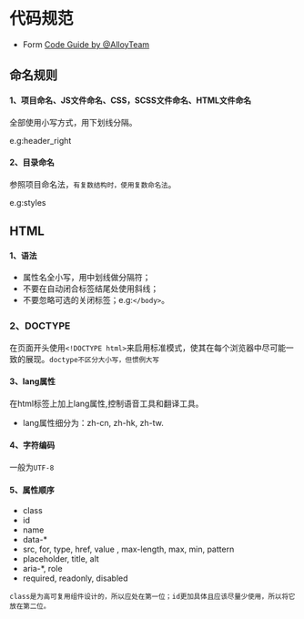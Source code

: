 # 代码规范
- Form <a href="http://alloyteam.github.io/CodeGuide/">Code Guide by @AlloyTeam</a>
## 命名规则
#### 1、项目命名、JS文件命名、CSS，SCSS文件命名、HTML文件命名
全部使用小写方式，用下划线分隔。</br>

e.g:header_right
#### 2、目录命名
参照项目命名法，`有复数结构时，使用复数命名法`。</br>

e.g:styles

## HTML
#### 1、语法
- 属性名全小写，用中划线做分隔符；
- 不要在自动闭合标签结尾处使用斜线；
- 不要忽略可选的关闭标签；e.g:`</body>`。
### 2、DOCTYPE
在页面开头使用`<!DOCTYPE html>`来启用标准模式，使其在每个浏览器中尽可能一致的展现。`doctype不区分大小写，但惯例大写`
#### 3、lang属性
在html标签上加上lang属性,控制语音工具和翻译工具。

- lang属性细分为：zh-cn, zh-hk, zh-tw.
#### 4、字符编码
一般为`UTF-8`
#### 5、属性顺序
- class
- id
- name
- data-*
- src, for, type, href, value , max-length, max, min, pattern
- placeholder, title, alt
- aria-*, role
- required, readonly, disabled

`class是为高可复用组件设计的，所以应处在第一位；id更加具体且应该尽量少使用，所以将它放在第二位。`
